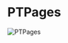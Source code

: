 # PTPages
![PTPages](https://www.dropbox.com/s/gwmvlhrireizku7/magnifying-glass-481818_1280.png?dl=0)
